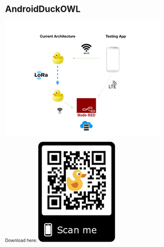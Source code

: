 # AndroidDuckOWL

![Alt text](Documantation/Android_Testing_Architechture.jpeg?raw=true "Info")

Download here:
![Alt text](Documantation/qr.png?raw=true "QR")

